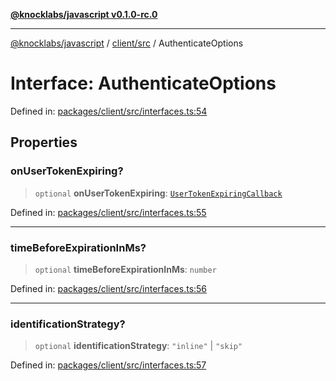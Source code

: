 [**@knocklabs/javascript v0.1.0-rc.0**](../../../README.md)

***

[@knocklabs/javascript](../../../modules.md) / [client/src](../README.md) / AuthenticateOptions

# Interface: AuthenticateOptions

Defined in: [packages/client/src/interfaces.ts:54](https://github.com/knocklabs/javascript/blob/main/packages/client/src/interfaces.ts#L54)

## Properties

### onUserTokenExpiring?

> `optional` **onUserTokenExpiring**: [`UserTokenExpiringCallback`](../type-aliases/UserTokenExpiringCallback.md)

Defined in: [packages/client/src/interfaces.ts:55](https://github.com/knocklabs/javascript/blob/main/packages/client/src/interfaces.ts#L55)

***

### timeBeforeExpirationInMs?

> `optional` **timeBeforeExpirationInMs**: `number`

Defined in: [packages/client/src/interfaces.ts:56](https://github.com/knocklabs/javascript/blob/main/packages/client/src/interfaces.ts#L56)

***

### identificationStrategy?

> `optional` **identificationStrategy**: `"inline"` \| `"skip"`

Defined in: [packages/client/src/interfaces.ts:57](https://github.com/knocklabs/javascript/blob/main/packages/client/src/interfaces.ts#L57)
